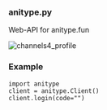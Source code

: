 ### anitype.py

Web-API for anitype.fun

![channels4_profile](https://github.com/aminobotskek/anitype/assets/94906343/8b488ef6-5f77-46c5-b95a-29c17e076c32)

### Example
```python3
import anitype
client = anitype.Client()
client.login(code="")
```

